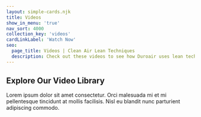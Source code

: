 ```yaml
---
layout: simple-cards.njk
title: Videos
show_in_menu: 'true'
nav_sort: 4000
collection_key: 'videos'
cardLinkLabel: 'Watch Now'
seo:
  page_title: Videos | Clean Air Lean Techniques
  description: Check out these videos to see how Duroair uses lean techniques to create adaptable, efficient, integral air filtration solutions for manufacturing and operations.
---
```

## Explore Our Video Library

Lorem ipsum dolor sit amet consectetur. Orci malesuada mi et mi pellentesque tincidunt at mollis facilisis. Nisl eu blandit nunc parturient adipiscing commodo.